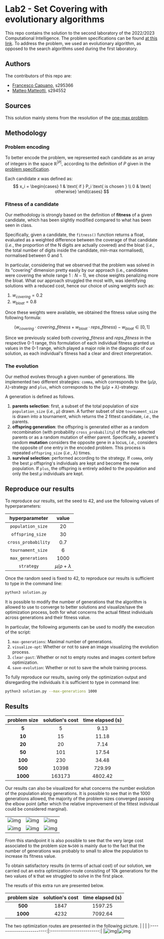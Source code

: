 # Lab2 - Set Covering with evolutionary algorithms
This repo contains the solution to the second laboratory of the 2022/2023 Computational Intelligence. The problem specifications can be found [at this link](https://github.com/squillero/computational-intelligence/blob/master/2022-23/lab1_set-covering.ipynb). To address the problem, we used an evolutionary algorithm, as opposed to the search algorithms used during the first laboratory. 
## Authors
The contributors of this repo are:
* [Francesco Capuano](https://github.com/fracapuano/CompIntelligence_2022), s295366 
* [Matteo Matteotti](https://github.com/mttmtt31/compIntelligence_2022), s294552  

## Sources 
This solution mainly stems from the resolution of the [one-max problem](https://github.com/squillero/computational-intelligence/blob/master/2022-23/one-max.ipynb).

## Methodology
### Problem encoding
To better encode the problem, we represented each candidate as an array of integers in the space $\mathbb{R}^{\vert P \vert}$, according to the definition of $P$ given in the [problem specification](https://github.com/squillero/computational-intelligence/blob/master/2022-23/lab1_set-covering.ipynb).

Each candidate $x$ was defined as:
$$
x_i = 
\begin{cases}
1 & \text{ if } P_i \text{ is chosen } \\
0 & \text{ otherwise}
\end{cases}
$$
### Fitness of a candidate
Our methodology is strongly based on the definition of **fitness** of a given candidate, which has been slightly modified compared to what has been seen in class. 

Specifically, given a candidate, the `fitness()` function returns a float, evaluated as a weighted difference between the coverage of that candidate (*i.e.*, the proportion of the N digits are actually covered) and the bloat (*i.e.*, the total number of digits inside the candidate, min-max normalised), normalised between 0 and 1.

In particular, considering that we observed that the problem was solved in its "covering" dimension pretty easily by our approach (i.e., candidates were covering the whole range $1: N-1$), we chose weights penalizing more the bloat. What our approach struggled the most with, was identifying solutions with a reduced cost, hence our choice of using weights such as: 

1. $w_{covering} = 0.2$
2. $w_{bloat} = 0.8$

Once these weights were available, we obtained the fitness value using the following formula: 

$$
\begin{equation*}
(w_{covering} \cdot covering\_fitness + w_{bloat} \cdot reps\_fitness) - w_{bloat} \in [0, 1]
\end{equation*}
$$

Since we previously scaled both $covering\_fitness$ and $reps\_fitness$ in the respective 0-1 range, this formulation of each individual fitness granted us values in the 0-1 range, which played a major role in the diagnostic of our solution, as each individual's fitness had a clear and direct interpretation.

### The evolution
Our method evolves through a given number of generations. 
We implemented two different strategies: `comma`, which corresponds to the $(\mu/\rho, \lambda)$-strategy and `plus`, which corresponds to the $(\mu/\rho + \lambda)$-strategy.

A generation is defined as follows.

  1. **parents selection**: first, a subset of the total population of size `population_size` (*i.e.*, $\mu$) drawn. A further subset of size `tournament_size`  is drawn into a tournament, which returns the 2 fittest candidate, *i.e.*, the parents.
  2. **offspring generation**: the offspring is generated either as a random recombination (with probability `cross_probability`) of the two selected parents or as a random mutation of either parent. Specifically, a parent's random **mutation** considers the opposite gene in a locus, *i.e.*, considers the opposite of one entry in the encoded problem. This process is repeated ``offspring_size`` (*i.e.*, $\lambda$) times.
  3. **survival selection**: performed according to the strategy. If `comma`, only the best $\mu$ offspring's individuals are kept and become the new population. If `plus`, the offspring is entirely added to the population and only the best $\mu$ individuals are kept.

## Reproduce our results
To reproduce our results, set the seed to 42, and use the following values of hyperparameters:

| **hyperparameter** | **value** 
|:---:|:---:
| `population_size` | 20
| `offspring_size` | 30
| `cross_probability` | 0.7
| `tournament_size` | 6
| `max_generations` | 1000
| `strategy`| $\mu/\rho + \lambda$

Once the random seed is fixed to 42, to reproduce our results is sufficient to type in the command line: 

```bash
python3 solution.py
```

It is possible to modify the number of generations that the algorithm is allowed to use to converge to better solutions and visualize/save the optimization process, both for what concerns the actual fittest individuals across generations and their fitness value. 

In particular, the following arguments can be used to modify the execution of the script: 

1. `max-generations`: Maximal number of generations.
2. `visualize-opt`: Whether or not to save an image visualizing the evolution process.
3. `clear-past`: Whether or not to empty routes and images content before optimization.
4. `save-evolution`: Whether or not to save the whole training process.

To fully reproduce our results, saving only the optimization output and disregarding the individuals it is sufficient to type in command line: 

```bash
python3 solution.py --max-generations 1000
```

## Results
| **problem size** | **solution's cost** | **time elapsed (s)** |
|:---:|:---:|:---:|
| **5** | 5 | 9.13 |
| **10** | 15 | 11.18 |
| **20** | 20 | 7.14 |
| **50** | 101 | 17.54 |
| **100** | 230 | 34.48 |
| **500** | 10398 | 729.99 |
| **1000** | 163173 | 4802.42 |

Our results can also be visualized for what concerns the number evolution of the population along generations. It is possible to see that in the 1000 generations allowed, the majority of the problem sizes converged passing the elbow point (after which the relative improvement of the fittest individual could be considered marginal). 

| | | |
|:-------------------------:|:-------------------------:|:-------------------------:|
|![img](images/N%3D5-fitness.svg)|![img](images/N%3D10-fitness.svg)|![img](images/N%3D20-fitness.svg)|
|![img](images/N=50-fitness.svg)|![img](images/N%3D100-fitness.svg)|![img](images/N=500-fitness.svg)|

From this standpoint it is also possible to see that the very large cost associated to the problem size `N=500` is mainly due to the fact that the number of generations was probably to small to allow the population to increase its fitness value. 

To obtain satisfactory results (in terms of actual cost) of our solution, we carried out an extra optimization-route consisting of 10k generations for the two values of `N` that we struggled to solve in the first place. 

The resutls of this extra run are presented below.

| **problem size** | **solution's cost** | **time elapsed (s)** |
|:---:|:---:|:---:|
| **500** | 1847 | 1597.25 |
| **1000** | 4232 | 7092.64 |

The two optimization routes are presented in the following picture. 
| | |
|:-------------------------:|:-------------------------:|
|![img](images/N%3D500-fitness-10k.svg)|![img](images/N%3D1000-fitness.svg)